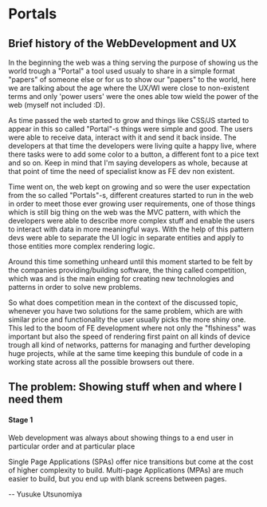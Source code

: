 # Portals

## Brief history of the WebDevelopment and UX

In the beginning the web was a thing serving the purpose of showing us the world trough a "Portal" a tool used usualy to share in a simple format "papers" of someone else or for us to show our "papers" to the world, here we are talking about the age where the UX/WI were close to non-existent terms and only 'power users' were the ones able tow wield the power of the web (myself not included :D).

As time passed the web started to grow and things like CSS/JS started to appear in this so called "Portal"-s  things were simple and good. The users were able to receive data, interact with it and send it back inside. The developers at that time the developers were living quite a happy live, where there tasks were to add some color to a button, a different font to a pice text and so on. Keep in mind that I'm saying developers as whole, because at that point of time the need of specialist know as FE dev non existent.

Time went on, the web kept on growing and so were the user expectation from the so called  "Portals"-s, different creatures started to run in the web in order to meet those ever growing user requirements, one of those things which is still big thing on the web was the MVC pattern, with which the developers were able to describe more complex stuff and enable the users to interact with data in more meaningful ways. With the help of this pattern devs were able to separate the UI logic in separate entities and apply to those entities more complex rendering logic.

Around this time something unheard until this moment started to be felt by the companies providing/building software, the thing called competition, which was and is the main enging for creating new technologies and patterns in order to solve new problems.

So what does competition mean in the context of the discussed topic, whenever you have two solutions for the same problem, which are with similar price and functionality the user usually picks the more shiny one. This led to the boom of FE development where not only the "flshiness" was important but also the speed of rendering first paint on all kinds of device trough all kind of networks, patterns for managing and further developing huge projects, while at the same time keeping this bundule of code in a working state across all the possible browsers out there. 


## The problem: Showing stuff when and where I need them


#### Stage 1

Web development was always about showing things to a end user in particular order and at particular place 


<!-- chrome://flags/#enable-portals -->


Single Page Applications (SPAs) offer nice transitions but come at the cost of higher complexity to build. Multi-page Applications (MPAs) are much easier to build, but you end up with blank screens between pages.

-- Yusuke Utsunomiya